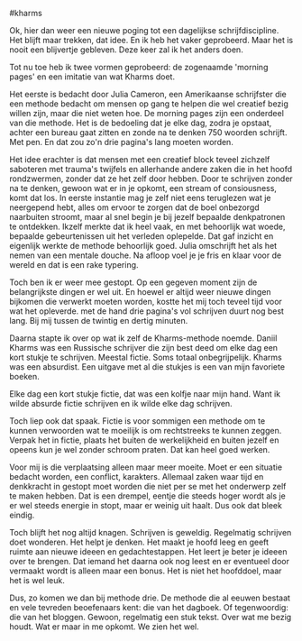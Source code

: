 #kharms 

Ok, hier dan weer een nieuwe poging tot een dagelijkse schrijfdiscipline. Het blijft maar trekken, dat idee. En ik heb het vaker geprobeerd. Maar het is nooit een blijvertje gebleven. Deze keer zal ik het anders doen.

Tot nu toe heb ik twee vormen geprobeerd: de zogenaamde 'morning pages' en een imitatie van wat Kharms doet.

Het eerste is bedacht door Julia Cameron, een Amerikaanse schrijfster die een methode bedacht om mensen op gang te helpen die wel creatief bezig willen zijn, maar die niet weten hoe. De morning pages zijn een onderdeel van die methode. Het is de bedoeling dat je elke dag, zodra je opstaat, achter een bureau gaat zitten en zonde na te denken 750 woorden schrijft. Met pen. En dat zou zo'n drie pagina's lang moeten worden.

Het idee erachter is dat mensen met een creatief block teveel zichzelf saboteren met trauma's twijfels en allerhande andere zaken die in het hoofd rondzwermen, zonder dat ze het zelf door hebben. Door te schrijven zonder na te denken, gewoon wat er in je opkomt, een stream of consiousness, komt dat los. In eerste instantie mag je zelf niet eens teruglezen wat je neergepend hebt, alles om ervoor te zorgen dat de boel onbezorgd naarbuiten stroomt, maar al snel begin je bij jezelf bepaalde denkpatronen te ontdekken. Ikzelf merkte dat ik heel vaak, en met behoorlijk wat woede, bepaalde gebeurtenissen uit het verleden oplepelde. Dat gaf inzicht en eigenlijk werkte de methode behoorlijk goed. Julia omschrijft het als het nemen van een mentale douche. Na afloop voel je je fris en klaar voor de wereld en dat is een rake typering.

Toch ben ik er weer mee gestopt. Op een gegeven moment zijn de belangrijkste dingen er wel uit. En hoewel er altijd weer nieuwe dingen bijkomen die verwerkt moeten worden, kostte het mij toch teveel tijd voor wat het opleverde. met de hand drie pagina's vol schrijven duurt nog best lang. Bij mij tussen de twintig en dertig minuten.

Daarna stapte ik over op wat ik zelf de Kharms-methode noemde. Daniil Kharms was een Russische schrijver die zijn best deed om elke dag een kort stukje te schrijven. Meestal fictie. Soms totaal onbegrijpelijk. Kharms was een absurdist. Een uitgave met al die stukjes is een van mijn favoriete boeken.

Elke dag een kort stukje fictie, dat was een kolfje naar mijn hand. Want ik wilde absurde fictie schrijven en ik wilde elke dag schrijven.

Toch liep ook dat spaak. Fictie is voor sommigen een methode om te kunnen verwoorden wat te moeilijk is om rechtstreeks te kunnen zeggen. Verpak het in fictie, plaats het buiten de werkelijkheid en buiten jezelf en opeens kun je wel zonder schroom praten. Dat kan heel goed werken.

Voor mij is die verplaatsing alleen maar meer moeite. Moet er een situatie bedacht worden, een conflict, karakters. Allemaal zaken waar tijd en denkkracht in gestopt moet worden die niet per se met het onderwerp zelf te maken hebben. Dat is een drempel, eentje die steeds hoger wordt als je er wel steeds energie in stopt, maar er weinig uit haalt. Dus ook dat bleek eindig.

Toch blijft het nog altijd knagen. Schrijven is geweldig. Regelmatig schrijven doet wonderen. Het helpt je denken. Het maakt je hoofd leeg en geeft ruimte aan nieuwe ideeen en gedachtestappen. Het leert je beter je ideeen over te brengen. Dat iemand het daarna ook nog leest en er eventueel door vermaakt wordt is alleen maar een bonus. Het is niet het hoofddoel, maar het is wel leuk.

Dus, zo komen we dan bij methode drie. De methode die al eeuwen bestaat en vele tevreden beoefenaars kent: die van het dagboek. Of tegenwoordig: die van het bloggen. Gewoon, regelmatig een stuk tekst. Over wat me bezig houdt. Wat er maar in me opkomt. We zien het wel.
